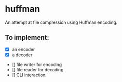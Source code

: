 # huffman

An attempt at file compression using Huffman encoding.

## To implement:

- [x] an encoder
- [x] a decoder
- [] file writer for encoding
- [] file reader for decoding
- [] CLI interaction.
